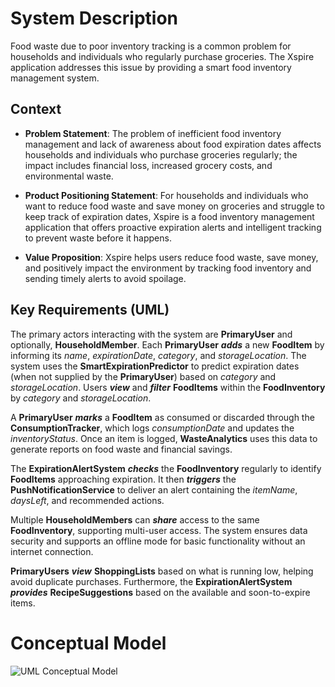 # System Description
Food waste due to poor inventory tracking is a common problem for households and individuals who regularly purchase groceries. The Xspire application addresses this issue by providing a smart food inventory management system.

## Context
- **Problem Statement**: The problem of inefficient food inventory management and lack of awareness about food expiration dates affects households and individuals who purchase groceries regularly; the impact includes financial loss, increased grocery costs, and environmental waste.

- **Product Positioning Statement**: For households and individuals who want to reduce food waste and save money on groceries and struggle to keep track of expiration dates, Xspire is a food inventory management application that offers proactive expiration alerts and intelligent tracking to prevent waste before it happens.

- **Value Proposition**: Xspire helps users reduce food waste, save money, and positively impact the environment by tracking food inventory and sending timely alerts to avoid spoilage.

## Key Requirements (UML)
The primary actors interacting with the system are **PrimaryUser** and optionally, **HouseholdMember**. Each **PrimaryUser** **_adds_** a new **FoodItem** by informing its _name_, _expirationDate_, _category_, and _storageLocation_. The system uses the **SmartExpirationPredictor** to predict expiration dates (when not supplied by the **PrimaryUser**) based on _category_ and _storageLocation_. Users **_view_** and **_filter_** **FoodItems** within the **FoodInventory** by _category_ and _storageLocation_.

A **PrimaryUser** **_marks_** a **FoodItem** as consumed or discarded through the **ConsumptionTracker**, which logs _consumptionDate_ and updates the _inventoryStatus_. Once an item is logged, **WasteAnalytics** uses this data to generate reports on food waste and financial savings. 

The **ExpirationAlertSystem** **_checks_** the **FoodInventory** regularly to identify **FoodItems** approaching expiration. It then **_triggers_** the **PushNotificationService** to deliver an alert containing the _itemName_, _daysLeft_, and recommended actions. 

Multiple **HouseholdMembers** can **_share_** access to the same **FoodInventory**, supporting multi-user access. The system ensures data security and supports an offline mode for basic functionality without an internet connection. 

**PrimaryUsers** **_view_** **ShoppingLists** based on what is running low, helping avoid duplicate purchases. Furthermore, the **ExpirationAlertSystem** **_provides_** **RecipeSuggestions** based on the available and soon-to-expire items.

# Conceptual Model
![UML Conceptual Model](https://github.com/user-attachments/assets/b745086c-e4ff-4050-907a-41ef631bdcbf)
